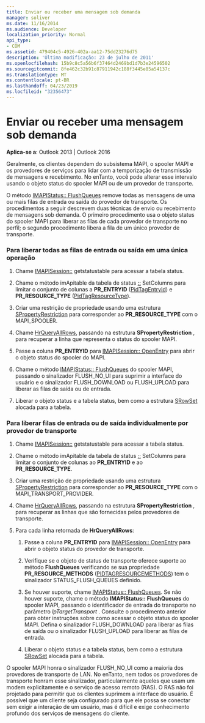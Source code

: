 ```yaml
---
title: Enviar ou receber uma mensagem sob demanda
manager: soliver
ms.date: 11/16/2014
ms.audience: Developer
localization_priority: Normal
api_type:
- COM
ms.assetid: 479404c5-4926-402a-aa12-75dd23276d75
description: 'Última modificação: 23 de julho de 2011'
ms.openlocfilehash: 15b9c8c5a56b6f37464d2469bd1d7b3e24596502
ms.sourcegitcommit: 8fe462c32b91c87911942c188f3445e85a54137c
ms.translationtype: MT
ms.contentlocale: pt-BR
ms.lasthandoff: 04/23/2019
ms.locfileid: "32356473"
---
```

# <a name="sending-or-receiving-a-message-on-demand"></a>Enviar ou receber uma mensagem sob demanda
  
**Aplica-se a**: Outlook 2013 | Outlook 2016 
  
Geralmente, os clientes dependem do subsistema MAPI, o spooler MAPI e os provedores de serviços para lidar com a temporização de transmissão de mensagens e recebimento. No enTanto, você pode alterar esse intervalo usando o objeto status do spooler MAPI ou de um provedor de transporte.
  
O método [IMAPIStatus:: FlushQueues](imapistatus-flushqueues.md) remove todas as mensagens de uma ou mais filas de entrada ou saída do provedor de transporte. Os procedimentos a seguir descrevem duas técnicas de envio ou recebimento de mensagens sob demanda. O primeiro procedimento usa o objeto status do spooler MAPI para liberar as filas de cada provedor de transporte no perfil; o segundo procedimento libera a fila de um único provedor de transporte. 
  
### <a name="to-flush-all-incoming-or-outgoing-queues-in-a-single-operation"></a>Para liberar todas as filas de entrada ou saída em uma única operação
  
1. Chame [IMAPISession::](imapisession-getstatustable.md) getstatustable para acessar a tabela status. 
    
2. Chame o método imApitable da tabela de status [::](imapitable-setcolumns.md) SetColumns para limitar o conjunto de colunas a **PR_ENTRYID** ([PidTagEntryId](pidtagentryid-canonical-property.md)) e **PR_RESOURCE_TYPE** ([PidTagResourceType](pidtagresourcetype-canonical-property.md)).
    
3. Criar uma restrição de propriedade usando uma estrutura [SPropertyRestriction](spropertyrestriction.md) para corresponder ao **PR_RESOURCE_TYPE** com o MAPI_SPOOLER. 
    
4. Chame [HrQueryAllRows](hrqueryallrows.md), passando na estrutura **SPropertyRestriction** , para recuperar a linha que representa o status do spooler MAPI. 
    
5. Passe a coluna **PR_ENTRYID** para [IMAPISession:: OpenEntry](imapisession-openentry.md) para abrir o objeto status do spooler do MAPI. 
    
6. Chame o método [IMAPIStatus:: FlushQueues](imapistatus-flushqueues.md) do spooler MAPI, passando o sinalizador FLUSH_NO_UI para suprimir a interface do usuário e o sinalizador FLUSH_DOWNLOAD ou FLUSH_UPLOAD para liberar as filas de saída ou de entrada. 
    
7. Liberar o objeto status e a tabela status, bem como a estrutura [SRowSet](srowset.md) alocada para a tabela. 
    
### <a name="to-flush-incoming-or-outgoing-queues-individually-by-transport-provider"></a>Para liberar filas de entrada ou de saída individualmente por provedor de transporte
  
1. Chame [IMAPISession::](imapisession-getstatustable.md) getstatustable para acessar a tabela status. 
    
2. Chame o método imApitable da tabela de status [::](imapitable-setcolumns.md) SetColumns para limitar o conjunto de colunas ao **PR_ENTRYID** e ao **PR_RESOURCE_TYPE**.
    
3. Criar uma restrição de propriedade usando uma estrutura [SPropertyRestriction](spropertyrestriction.md) para corresponder ao **PR_RESOURCE_TYPE** com o MAPI_TRANSPORT_PROVIDER. 
    
4. Chame [HrQueryAllRows](hrqueryallrows.md), passando na estrutura **SPropertyRestriction** , para recuperar as linhas que são fornecidas pelos provedores de transporte. 
    
5. Para cada linha retornada de **HrQueryAllRows**:
    
    1. Passe a coluna **PR_ENTRYID** para [IMAPISession:: OpenEntry](imapisession-openentry.md) para abrir o objeto status do provedor de transporte. 
        
    2. Verifique se o objeto de status de transporte oferece suporte ao método **FlushQueues** verificando se sua propriedade **PR_RESOURCE_METHODS** ([PIDTAGRESOURCEMETHODS](pidtagresourcemethods-canonical-property.md)) tem o sinalizador STATUS_FLUSH_QUEUES definido. 
        
    3. Se houver suporte, chame [IMAPIStatus:: FlushQueues](imapistatus-flushqueues.md). Se não houver suporte, chame o método **IMAPIStatus:: FlushQueues** do spooler MAPI, passando o identificador de entrada do transporte no parâmetro _lpTargetTransport_ . Consulte o procedimento anterior para obter instruções sobre como acessar o objeto status do spooler MAPI. Defina o sinalizador FLUSH_DOWNLOAD para liberar as filas de saída ou o sinalizador FLUSH_UPLOAD para liberar as filas de entrada. 
        
    4. Liberar o objeto status e a tabela status, bem como a estrutura [SRowSet](srowset.md) alocada para a tabela. 
    
O spooler MAPI honra o sinalizador FLUSH_NO_UI como a maioria dos provedores de transporte de LAN. No enTanto, nem todos os provedores de transporte honram esse sinalizador, particularmente aqueles que usam um modem explicitamente e o serviço de acesso remoto (RAS). O RAS não foi projetado para permitir que os clientes suprimem a interface do usuário. É possível que um cliente seja configurado para que ele possa se conectar sem exigir a interação de um usuário, mas é difícil e exige conhecimento profundo dos serviços de mensagens do cliente.
  

